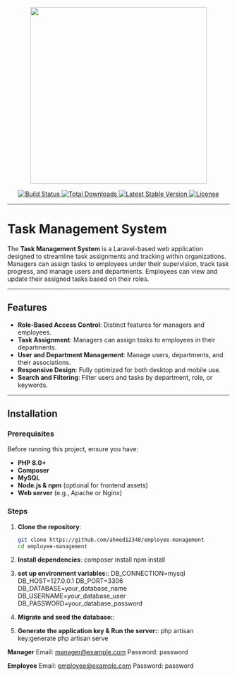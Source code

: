 
<p align="center">
  <a href="https://laravel.com" target="_blank">
    <img src="https://raw.githubusercontent.com/laravel/art/master/logo-lockup/5%20SVG/2%20CMYK/1%20Full%20Color/laravel-logolockup-cmyk-red.svg" width="400">
  </a>
</p>

<p align="center">
  <a href="https://travis-ci.org/laravel/framework">
    <img src="https://travis-ci.org/laravel/framework.svg" alt="Build Status">
  </a>
  <a href="https://packagist.org/packages/laravel/framework">
    <img src="https://img.shields.io/packagist/dt/laravel/framework" alt="Total Downloads">
  </a>
  <a href="https://packagist.org/packages/laravel/framework">
    <img src="https://img.shields.io/packagist/v/laravel/framework" alt="Latest Stable Version">
  </a>
  <a href="https://packagist.org/packages/laravel/framework">
    <img src="https://img.shields.io/packagist/l/laravel/framework" alt="License">
  </a>
</p>

---

# Task Management System

The **Task Management System** is a Laravel-based web application designed to streamline task assignments and tracking within organizations. Managers can assign tasks to employees under their supervision, track task progress, and manage users and departments. Employees can view and update their assigned tasks based on their roles.

---

## Features

- **Role-Based Access Control**: Distinct features for managers and employees.
- **Task Assignment**: Managers can assign tasks to employees in their departments.
- **User and Department Management**: Manage users, departments, and their associations.
- **Responsive Design**: Fully optimized for both desktop and mobile use.
- **Search and Filtering**: Filter users and tasks by department, role, or keywords.

---

## Installation

### Prerequisites

Before running this project, ensure you have:

- **PHP 8.0+**
- **Composer**
- **MySQL**
- **Node.js & npm** (optional for frontend assets)
- **Web server** (e.g., Apache or Nginx)

### Steps

1. **Clone the repository**:
   ```bash
   git clone https://github.com/ahmed12348/employee-management
   cd employee-management

2. **Install dependencies**:
   composer install
    npm install

3. **set up environment variables:**: 
    DB_CONNECTION=mysql
    DB_HOST=127.0.0.1
    DB_PORT=3306
    DB_DATABASE=your_database_name
    DB_USERNAME=your_database_user
    DB_PASSWORD=your_database_password
4. **Migrate and seed the database:**: 

5. **Generate the application key & Run the server:**: 
php artisan key:generate
php artisan serve


**Manager**
Email: manager@example.com
Password: password

**Employee**
Email: employee@example.com
Password: password



